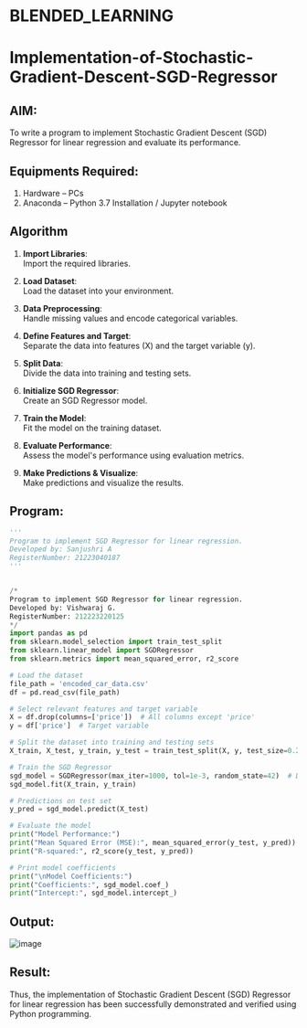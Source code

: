 # BLENDED_LEARNING
# Implementation-of-Stochastic-Gradient-Descent-SGD-Regressor

## AIM:
To write a program to implement Stochastic Gradient Descent (SGD) Regressor for linear regression and evaluate its performance.

## Equipments Required:
1. Hardware – PCs
2. Anaconda – Python 3.7 Installation / Jupyter notebook

## Algorithm
1. **Import Libraries**:  
   Import the required libraries.

2. **Load Dataset**:  
   Load the dataset into your environment.

3. **Data Preprocessing**:  
   Handle missing values and encode categorical variables.

4. **Define Features and Target**:  
   Separate the data into features (X) and the target variable (y).

5. **Split Data**:  
   Divide the data into training and testing sets.

6. **Initialize SGD Regressor**:  
   Create an SGD Regressor model.

7. **Train the Model**:  
   Fit the model on the training dataset.

8. **Evaluate Performance**:  
   Assess the model's performance using evaluation metrics.

9. **Make Predictions & Visualize**:  
   Make predictions and visualize the results.

## Program:
```python
'''
Program to implement SGD Regressor for linear regression.
Developed by: Sanjushri A
RegisterNumber: 21223040187
'''


/*
Program to implement SGD Regressor for linear regression.
Developed by: Vishwaraj G.
RegisterNumber: 212223220125
*/
import pandas as pd
from sklearn.model_selection import train_test_split
from sklearn.linear_model import SGDRegressor
from sklearn.metrics import mean_squared_error, r2_score

# Load the dataset
file_path = 'encoded_car_data.csv'
df = pd.read_csv(file_path)

# Select relevant features and target variable
X = df.drop(columns=['price'])  # All columns except 'price'
y = df['price']  # Target variable

# Split the dataset into training and testing sets
X_train, X_test, y_train, y_test = train_test_split(X, y, test_size=0.2, random_state=42)

# Train the SGD Regressor
sgd_model = SGDRegressor(max_iter=1000, tol=1e-3, random_state=42)  # Default settings
sgd_model.fit(X_train, y_train)

# Predictions on test set
y_pred = sgd_model.predict(X_test)

# Evaluate the model
print("Model Performance:")
print("Mean Squared Error (MSE):", mean_squared_error(y_test, y_pred))
print("R-squared:", r2_score(y_test, y_pred))

# Print model coefficients
print("\nModel Coefficients:")
print("Coefficients:", sgd_model.coef_)
print("Intercept:", sgd_model.intercept_)

```

## Output:
![image](https://github.com/user-attachments/assets/e4de9c85-8719-4681-beab-5b940b5df623)





## Result:
Thus, the implementation of Stochastic Gradient Descent (SGD) Regressor for linear regression has been successfully demonstrated and verified using Python programming.
